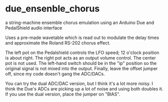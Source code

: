 
# due_ensenble_chorus
a string-machine ensemble chorus emulation using an Arduino Due and PedalShield audio interface

Uses a pre-made wavetable which is read out to modulate the delay times and approximate the Roland RS-202 chorus effect.

The left pot on the Pedalshield controls the LFO speed; 12 o'clock position is about right. The right pot acts as an output volume control. The center pot is not used. The left-hand switch should be in the "ip" position so the original signal is not mixed into the output. Finally, leave the offset jumper off, since my code doesn't gang the ADC/DACs.

You can try the dual ADC/DAC version, but I think it's a lot more noisy. I think the Due's ADCs are picking up a lot of noise and using both doubles it. If you use the dual version, place the jumper on "BIAS".
